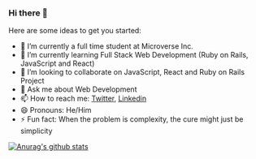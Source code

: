 ### Hi there 👋



Here are some ideas to get you started:

- 🔭 I’m currently a full time student at Microverse Inc.
- 🌱 I’m currently learning Full Stack Web Development (Ruby on Rails, JavaScript and React)
- 👯 I’m looking to collaborate on JavaScript, React and Ruby on Rails Project
- 💬 Ask me about Web Development
- 📫 How to reach me: [Twitter](https://twitter.com/ceejayski1), [Linkedin](https://www.linkedin.com/in/okoli-ceejay/)
- 😄 Pronouns: He/Him
- ⚡ Fun fact: When the problem is complexity, the cure might just be simplicity


[![Anurag's github stats](https://github-readme-stats.vercel.app/api?username=Ceejayski)](https://github.com/anuraghazra/github-readme-stats)
<!--
**Ceejayski/Ceejayski** is a ✨ _special_ ✨ repository because its `README.md` (this file) appears on your GitHub profile.
-->
